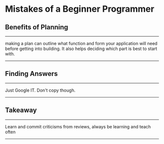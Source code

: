 # Mistakes of a Beginner Programmer

## Benefits of Planning
---
making a plan can outline what function and form your application will need before getting into building. It also helps deciding which part is best to start with.

---

## Finding Answers
---
Just Google IT. Don't copy though.

---

## Takeaway
---
Learn and commit criticisms from reviews, always be learning and teach often

---
